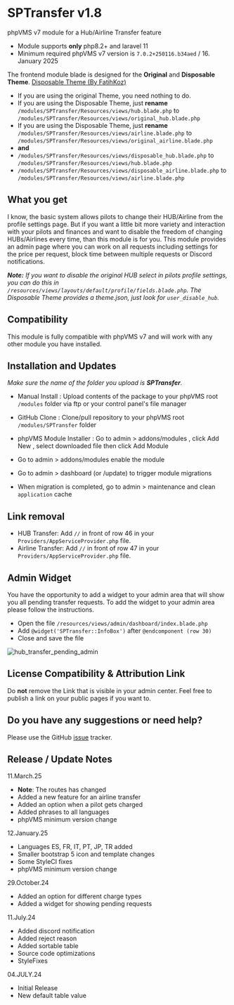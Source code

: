 # SPTransfer v1.8

phpVMS v7 module for a Hub/Airline Transfer feature

* Module supports **only** php8.2+ and laravel 11
* Minimum required phpVMS v7 version is `7.0.2+250116.b34aed` / 16. January 2025

The frontend module blade is designed for the **Original** and **Disposable Theme**.
[Disposable Theme (By FatihKoz)](https://github.com/FatihKoz/DisposableTheme)

* If you are using the original Theme, you need nothing to do.
* If you are using the Disposable Theme, just **rename** `/modules/SPTransfer/Resources/views/hub.blade.php` to `/modules/SPTransfer/Resources/views/original_hub.blade.php` 
* If you are using the Disposable Theme, just **rename** `/modules/SPTransfer/Resources/views/airline.blade.php` to `/modules/SPTransfer/Resources/views/original_airline.blade.php` 
* **and**
* `/modules/SPTransfer/Resources/views/disposable_hub.blade.php` to `/modules/SPTransfer/Resources/views/hub.blade.php`
* `/modules/SPTransfer/Resources/views/disposable_airline.blade.php` to `/modules/SPTransfer/Resources/views/airline.blade.php`

## What you get

I know, the basic system allows pilots to change their HUB/Airline from the profile settings page. But if you want a little bit more variety and interaction with your pilots and finances and want to disable the freedom of changing HUBs/Airlines every time, than this module is for you. This module provides an admin page where you can work on all requests including settings for the price per request, block time between multiple requests or Discord notifications.

_**Note:** If you want to disable the original HUB select in pilots profile settings, you can do this in `/resources/views/layouts/default/profile/fields.blade.php`. The Disposable Theme provides a theme.json, just look for `user_disable_hub`._

## Compatibility

This module is fully compatible with phpVMS v7 and will work with any other module you have installed.

## Installation and Updates

_Make sure the name of the folder you upload is **SPTransfer**._
* Manual Install : Upload contents of the package to your phpVMS root `/modules` folder via ftp or your control panel's file manager
* GitHub Clone : Clone/pull repository to your phpVMS root `/modules/SPTransfer` folder
* phpVMS Module Installer : Go to admin > addons/modules , click Add New , select downloaded file then click Add Module

* Go to admin > addons/modules enable the module
* Go to admin > dashboard (or /update) to trigger module migrations
* When migration is completed, go to admin > maintenance and clean `application` cache

## Link removal

* HUB Transfer: Add ``//`` in front of row 46 in your ``Providers/AppServiceProvider.php`` file.
* Airline Transfer: Add ``//`` in front of row 47 in your ``Providers/AppServiceProvider.php`` file.

## Admin Widget

You have the opportunity to add a widget to your admin area that will show you all pending transfer requests. To add the widget to your admin area please follow the instructions.

* Open the file `/resources/views/admin/dashboard/index.blade.php`
* Add `@widget('SPTransfer::InfoBox')` after ``@endcomponent (row 30)``
* Close and save the file

![hub_transfer_pending_admin](https://github.com/user-attachments/assets/cfabdd11-80a7-48bc-8288-da07a8ad010a)

## License Compatibility & Attribution Link

Do **not** remove the Link that is visible in your admin center. Feel free to publish a link on your public pages if you want to.

## Do you have any suggestions or need help?
Please use the GitHub [issue](https://github.com/PaintSplasher/phpvms7_SPTransfer/issues) tracker.

## Release / Update Notes

11.March.25
* **Note**: The routes has changed
* Added a new feature for an airline transfer
* Added an option when a pilot gets charged
* Added phrases to all languages
* phpVMS minimum version change

12.January.25
* Languages ES, FR, IT, PT, JP, TR added
* Smaller bootstrap 5 icon and template changes
* Some StyleCI fixes
* phpVMS minimum version change

29.October.24
* Added an option for different charge types
* Added a widget for showing pending requests

11.July.24
* Added discord notification
* Added reject reason
* Added sortable table
* Source code optimizations
* StyleFixes

04.JULY.24
* Initial Release
* New default table value
